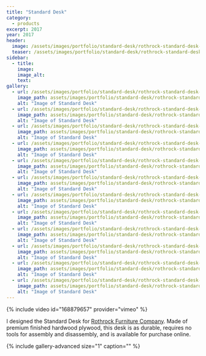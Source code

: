 ```yaml
---
title: "Standard Desk"
category:
  - products
excerpt: 2017
year: 2017
header:
  image: /assets/images/portfolio/standard-desk/rothrock-standard-desk-1.jpg
  teaser: /assets/images/portfolio/standard-desk/rothrock-standard-desk-1.jpg
sidebar:
  - title:
    image:
    image_alt:
    text:
gallery:
  - url: /assets/images/portfolio/standard-desk/rothrock-standard-desk-1.jpg
    image_path: assets/images/portfolio/standard-desk/rothrock-standard-desk-1.jpg
    alt: "Image of Standard Desk"
  - url: /assets/images/portfolio/standard-desk/rothrock-standard-desk-2.jpg
    image_path: assets/images/portfolio/standard-desk/rothrock-standard-desk-2.jpg
    alt: "Image of Standard Desk"
  - url: /assets/images/portfolio/standard-desk/rothrock-standard-desk-3.jpg
    image_path: assets/images/portfolio/standard-desk/rothrock-standard-desk-3.jpg
    alt: "Image of Standard Desk"
  - url: /assets/images/portfolio/standard-desk/rothrock-standard-desk-4.jpg
    image_path: assets/images/portfolio/standard-desk/rothrock-standard-desk-4.jpg
    alt: "Image of Standard Desk"
  - url: /assets/images/portfolio/standard-desk/rothrock-standard-desk-5.jpg
    image_path: assets/images/portfolio/standard-desk/rothrock-standard-desk-5.jpg
    alt: "Image of Standard Desk"
  - url: /assets/images/portfolio/standard-desk/rothrock-standard-desk-6.jpg
    image_path: assets/images/portfolio/standard-desk/rothrock-standard-desk-6.jpg
    alt: "Image of Standard Desk"
  - url: /assets/images/portfolio/standard-desk/rothrock-standard-desk-7.jpg
    image_path: assets/images/portfolio/standard-desk/rothrock-standard-desk-7.jpg
    alt: "Image of Standard Desk"
  - url: /assets/images/portfolio/standard-desk/rothrock-standard-desk-8.jpg
    image_path: assets/images/portfolio/standard-desk/rothrock-standard-desk-8.jpg
    alt: "Image of Standard Desk"
  - url: /assets/images/portfolio/standard-desk/rothrock-standard-desk-9.jpg
    image_path: assets/images/portfolio/standard-desk/rothrock-standard-desk-9.jpg
    alt: "Image of Standard Desk"
  - url: /assets/images/portfolio/standard-desk/rothrock-standard-desk-10.jpg
    image_path: assets/images/portfolio/standard-desk/rothrock-standard-desk-10.jpg
    alt: "Image of Standard Desk"
  - url: /assets/images/portfolio/standard-desk/rothrock-standard-desk-11.jpg
    image_path: assets/images/portfolio/standard-desk/rothrock-standard-desk-11.jpg
    alt: "Image of Standard Desk"
  - url: /assets/images/portfolio/standard-desk/rothrock-standard-desk-12.jpg
    image_path: assets/images/portfolio/standard-desk/rothrock-standard-desk-12.jpg
    alt: "Image of Standard Desk"
---
```

{% include video id="168879657" provider="vimeo" %}

I designed the Standard Desk for [Rothrock Furniture Company](rothrockfurniture.com). Made of premium finished hardwood plywood, this desk is as durable, requires no tools for assembly and disassembly, and is available for purchase online.

{% include gallery-advanced size="1" caption="" %}